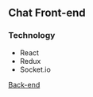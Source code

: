 ## Chat Front-end

### Technology

- React
- Redux
- Socket.io

[Back-end](https://github.com/Odavinh/ts-node-rest)
